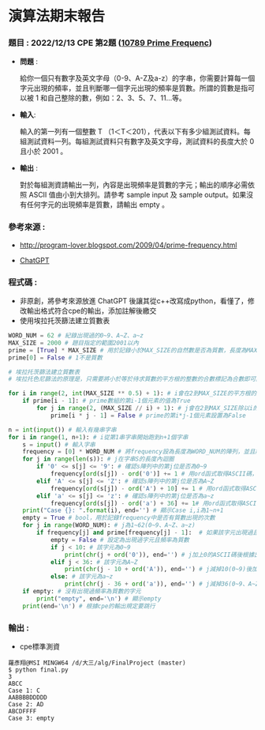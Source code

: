 # 演算法期末報告

### 題目 : **2022/12/13 CPE** 第2題 ([10789 Prime Frequenc](https://cpe.cse.nsysu.edu.tw/cpe/file/attendance/problemPdf/10789.pdf))

* **問題** : 

  給你一個只有數字及英文字母（0-9、A-Z及a-z）的字串，你需要計算每一個字元出現的頻率，並且判斷哪一個字元出現的頻率是質數。所謂的質數是指可以被 1 和自己整除的數，例如：2、3、5、7、11…等。

* **輸入**: 

  輸入的第一列有一個整數 T （1＜T＜201），代表以下有多少組測試資料。每組測試資料一列。每組測試資料只有數字及英文字母，測試資料的長度大於 0 且小於 2001 。

* **輸出** : 

  對於每組測資請輸出一列，內容是出現頻率是質數的字元；輸出的順序必需依照 ASCII 值由小到大排列。請參考 sample input 及 sample output。如果沒有任何字元的出現頻率是質數，請輸出 empty 。



### 參考來源 :

* http://program-lover.blogspot.com/2009/04/prime-frequency.html

* [ChatGPT](https://chat.openai.com/chat)



### 程式碼 : 

* 非原創，將參考來源放進 ChatGPT 後讓其從c++改寫成python，看懂了，修改輸出格式符合cpe的輸出，添加註解後繳交
* 使用埃拉托茨篩法建立質數表

```python
WORD_NUM = 62 # 紀錄出現過的0~9、A~Z、a~z
MAX_SIZE = 2000 # 題目指定的範圍2001以內
prime = [True] * MAX_SIZE # 用於記錄小於MAX_SIZE的自然數是否為質數，長度為MAX_SIZE的bool陣列
prime[0] = False # 1不是質數

# 埃拉托茨篩法建立質數表
# 埃拉托色尼篩法的原理是，只需要將小於等於待求質數的平方根的整數的合數標記為合數即可。因此，只需要迴圈到MAX_SIZE的平方根的整數加1就可以求出所有小於MAX_SIZE的質數。

for i in range(2, int(MAX_SIZE ** 0.5) + 1): # i會在2到MAX_SIZE的平方根的整數加1之間
    if prime[i - 1]: # prime數組的第i-1個元素的值為True
        for j in range(2, (MAX_SIZE // i) + 1): # j會在2到MAX_SIZE除以i的整數加1之間
            prime[i * j - 1] = False # prime的第i*j-1個元素設置為False

n = int(input()) # 輸入有幾串字串
for i in range(1, n+1): # i從第1串字串開始跑到n+1個字串
    s = input() # 輸入字串
    frequency = [0] * WORD_NUM # 將frequency設為長度為WORD_NUM的陣列，並且將所有元素的值初始化為0
    for j in range(len(s)): # j在字串S的長度內迴圈
        if '0' <= s[j] <= '9': # 確認s陣列中的第j位是否為0~9
            frequency[ord(s[j]) - ord('0')] += 1 # 用ord函式取得ASCII碼，減掉0的ascii碼後，便是該字元在frequency陣列中的位置，該位置的元素+1
        elif 'A' <= s[j] <= 'Z': # 確認s陣列中的第j位是否為A~Z
            frequency[ord(s[j]) - ord('A') + 10] += 1 # 用ord函式取得ASCII碼，減掉A的ascii碼後，再+10(0~9)便是該字元在frequency陣列中的位置，該位置的元素+1
        elif 'a' <= s[j] <= 'z': # 確認s陣列中的第j位是否為a~z
            frequency[ord(s[j]) - ord('a') + 36] += 1# 用ord函式取得ASCII碼，減掉A的ascii碼後，再+36(0~9、A~Z)便是該字元在frequency陣列中的位置，該位置的元素+1
    print("Case {}: ".format(i), end='') # 顯示Case i,i為1~n+1
    empty = True # bool，用於記錄frequency中是否有質數出現的次數
    for j in range(WORD_NUM): # j為1~62(0~9、A~Z、a~z)
        if frequency[j] and prime[frequency[j] - 1]:  # 如果該字元出現過且頻率為質數
            empty = False # 設定為出現過字元且頻率為質數
            if j < 10: # 該字元為0~9
                print(chr(j + ord('0')), end='') # j加上0的ASCII碼後根據出現的ASCII碼印出數字
            elif j < 36: # 該字元為A~Z
                print(chr(j - 10 + ord('A')), end='') # j減掉10(0~9)後加上A的ASCII碼根據出現的ASCII碼印出字母
            else: # 該字元為a~z
                print(chr(j - 36 + ord('a')), end='') # j減掉36(0~9、A~Z)後加上a的ASCII根據出現的ASCII碼印出字母
    if empty: # 沒有出現過頻率為質數的字元
        print("empty", end='\n') # 顯示empty
    print(end='\n') # 根據cpe的輸出規定要跳行
```



### 輸出 : 

*  cpe標準測資

```
羅彥翔@MSI MINGW64 /d/大三/alg/FinalProject (master)
$ python final.py
3 
ABCC
Case 1: C
AABBBBDDDDD
Case 2: AD
ABCDFFFF
Case 3: empty
```



